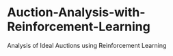 # Auction-Analysis-with-Reinforcement-Learning
Analysis of Ideal Auctions using Reinforcement Learning
